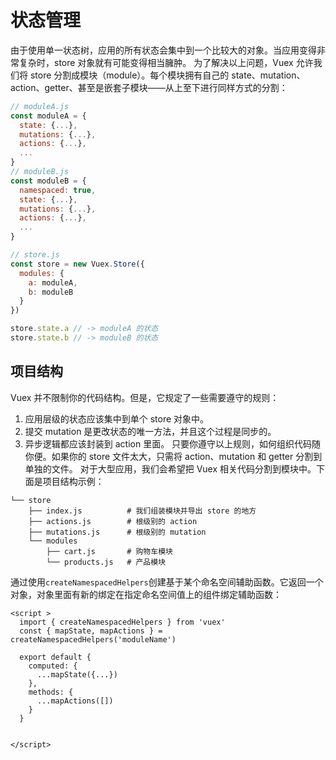 # 状态管理
由于使用单一状态树，应用的所有状态会集中到一个比较大的对象。当应用变得非常复杂时，store 对象就有可能变得相当臃肿。
为了解决以上问题，Vuex 允许我们将 store 分割成模块（module）。每个模块拥有自己的 state、mutation、action、getter、甚至是嵌套子模块——从上至下进行同样方式的分割：
```js
// moduleA.js
const moduleA = {
  state: {...},
  mutations: {...},
  actions: {...},
  ...
}
// moduleB.js
const moduleB = {
  namespaced: true,
  state: {...},
  mutations: {...},
  actions: {...},
  ...
}

// store.js
const store = new Vuex.Store({
  modules: {
    a: moduleA,
    b: moduleB
  }
})

store.state.a // -> moduleA 的状态
store.state.b // -> moduleB 的状态
```

## 项目结构
Vuex 并不限制你的代码结构。但是，它规定了一些需要遵守的规则：
1. 应用层级的状态应该集中到单个 store 对象中。
2. 提交 mutation 是更改状态的唯一方法，并且这个过程是同步的。
3. 异步逻辑都应该封装到 action 里面。
只要你遵守以上规则，如何组织代码随你便。如果你的 store 文件太大，只需将 action、mutation 和 getter 分割到单独的文件。
对于大型应用，我们会希望把 Vuex 相关代码分割到模块中。下面是项目结构示例：
```
└── store
    ├── index.js          # 我们组装模块并导出 store 的地方
    ├── actions.js        # 根级别的 action
    ├── mutations.js      # 根级别的 mutation
    └── modules
        ├── cart.js       # 购物车模块
        └── products.js   # 产品模块
```

通过使用`createNamespacedHelpers`创建基于某个命名空间辅助函数。它返回一个对象，对象里面有新的绑定在指定命名空间值上的组件绑定辅助函数：

```vue
<script >
  import { createNamespacedHelpers } from 'vuex'
  const { mapState, mapActions } = createNamespacedHelpers('moduleName')
  
  export default {
    computed: {
      ...mapState({...})
    },
    methods: {
      ...mapActions([])
    }
  }


</script>

```